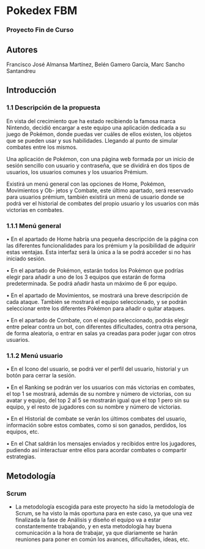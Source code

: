 # Pokedex FBM

### Proyecto Fin de Curso
       
## Autores
Francisco José Almansa Martínez, Belén Gamero García, Marc Sancho Santandreu

##  Introducción

### 1.1 Descripción de la propuesta

En vista del crecimiento que ha estado recibiendo la famosa marca Nintendo, decidió encargar a este equipo una aplicación dedicada a su juego de Pokémon, donde puedas ver cuáles de ellos existen, los objetos que se pueden usar y sus habilidades. Llegando al punto de simular combates entre los mismos.

Una aplicación de Pokémon, con una página web formada por un inicio de sesión sencillo con usuario y contraseña, que se dividirá en dos tipos de usuarios, los usuarios comunes y los usuarios Prémium.

Existirá un menú general con las opciones de Home, Pokémon, Movimientos y Ob- jetos y Combate, este último apartado, será reservado para usuarios prémium, también existirá un menú de usuario donde se podrá ver el historial de combates del propio usuario y los usuarios con más victorias en combates.

### 1.1.1 Menú general

• En el apartado de Home habría una pequeña descripción de la página con las diferentes funcionalidades para los prémium y la posibilidad de adquirir estas ventajas. Esta interfaz será la única a la se podrá acceder si no has iniciado sesión.

• En el apartado de Pokémon, estarán todos los Pokémon que podrías elegir para añadir a uno de los 3 equipos que estarán de forma predeterminada. Se podrá añadir hasta un máximo de 6 por equipo.

• En el apartado de Movimientos, se mostrará una breve descripción de cada ataque. También se mostrará el equipo seleccionado, y se podrán seleccionar entre los diferentes Pokémon para añadir o quitar ataques.

• En el apartado de Combate, con el equipo seleccionado, podrás elegir entre pelear contra un bot, con diferentes dificultades, contra otra persona, de forma aleatoria, o entrar en salas ya creadas para poder jugar con otros usuarios.

### 1.1.2 Menú usuario

• En el Icono del usuario, se podrá ver el perfil del usuario, historial y un botón para cerrar la sesión.

• En el Ranking se podrán ver los usuarios con más victorias en combates, el top 1 se mostrará, además de su nombre y número de victorias, con su avatar y equipo, del top 2 al 5 se mostrarán igual que el top 1 pero sin su equipo, y el resto de
jugadores con su nombre y número de victorias.

• En el Historial de combate se verán los últimos combates del usuario, información sobre estos combates, como si son ganados, perdidos, los equipos, etc.

• En el Chat saldrán los mensajes enviados y recibidos entre los jugadores, pudiendo así interactuar entre ellos para acordar combates o compartir estrategias.

## Metodología

### Scrum

- La metodología escogida para este proyecto ha sido la metodología de Scrum, se ha visto la más oportuna para en este caso, ya que una vez finalizada la fase de Análisis y diseño el equipo va a estar constantemente trabajando, y en esta metodología hay buena comunicación a la hora de trabajar, ya que diariamente se harán reuniones para poner en común los avances, dificultades, ideas, etc.


